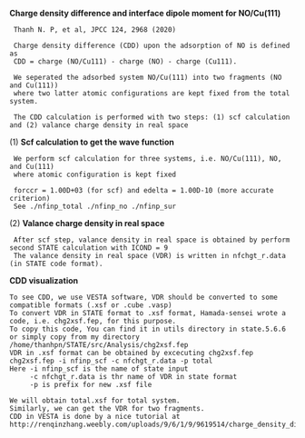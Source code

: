 **Charge density difference and interface dipole moment for NO/Cu(111)**

     Thanh N. P, et al, JPCC 124, 2968 (2020)

     Charge density difference (CDD) upon the adsorption of NO is defined as
     CDD = charge (NO/Cu111) - charge (NO) - charge (Cu111).

     We seperated the adsorbed system NO/Cu(111) into two fragments (NO and Cu(111)) 
     where two latter atomic configurations are kept fixed from the total system.

     The CDD calculation is performed with two steps: (1) scf calculation and (2) valance charge density in real space

 (1) **Scf calculation to get the wave function**
 
     We perform scf calculation for three systems, i.e. NO/Cu(111), NO, and Cu(111)
     where atomic configuration is kept fixed
     
     forccr = 1.00D+03 (for scf) and edelta = 1.00D-10 (more accurate criterion) 
     See ./nfinp_total ./nfinp_no ./nfinp_sur

 (2) **Valance charge density in real space**
     
     After scf step, valance density in real space is obtained by perform second STATE calculation with ICOND = 9
     The valance density in real space (VDR) is written in nfchgt_r.data (in STATE code format).
  
 **CDD visualization**
 
    To see CDD, we use VESTA software, VDR should be converted to some compatible formats (.xsf or .cube .vasp)
    To convert VDR in STATE format to .xsf format, Hamada-sensei wrote a code, i.e. chg2xsf.fep, for this purpose.
    To copy this code, You can find it in utils directory in state.5.6.6 or simply copy from my directory /home/thanhpn/STATE/src/Analysis/chg2xsf.fep
    VDR in .xsf format can be obtained by excecuting chg2xsf.fep
    chg2xsf.fep -i nfinp_scf -c nfchgt_r.data -p total
    Here -i nfinp_scf is the name of state input
         -c nfchgt_r.data is thr name of VDR in state format
         -p is prefix for new .xsf file
         
    We will obtain total.xsf for total system.
    Similarly, we can get the VDR for two fragments. 
    CDD in VESTA is done by a nice tutorial at http://renqinzhang.weebly.com/uploads/9/6/1/9/9619514/charge_density_difference.pdf
    
